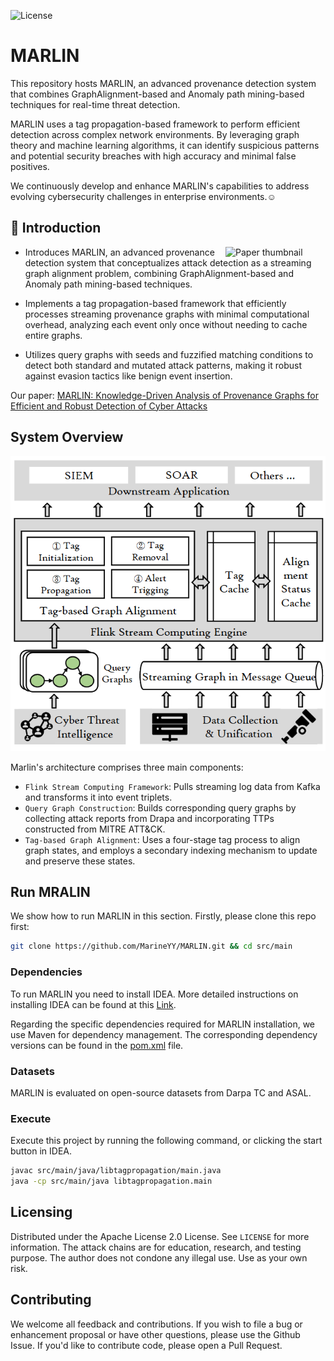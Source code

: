 ![License](https://img.shields.io/github/license/LexusWang/Aurora-demos)
# MARLIN
This repository hosts MARLIN, an advanced provenance detection system that combines GraphAlignment-based and Anomaly path mining-based techniques for real-time threat detection.

MARLIN uses a tag propagation-based framework to perform efficient detection across complex network environments. By leveraging graph theory and machine learning algorithms, it can identify suspicious patterns and potential security breaches with high accuracy and minimal false positives.

We continuously develop and enhance MARLIN's capabilities to address evolving cybersecurity challenges in enterprise environments.☺️

## 🎉 Introduction

<p><a href="https://arxiv.org/abs/2403.12541"><img src="images/First_page.png" alt="Paper thumbnail" align="right" width="160"/></a></p>

- Introduces MARLIN, an advanced provenance detection system that conceptualizes attack detection as a streaming graph alignment problem, combining GraphAlignment-based and Anomaly path mining-based techniques.

- Implements a tag propagation-based framework that efficiently processes streaming provenance graphs with minimal computational overhead, analyzing each event only once without needing to cache entire graphs.

- Utilizes query graphs with seeds and fuzzified matching conditions to detect both standard and mutated attack patterns, making it robust against evasion tactics like benign event insertion.

Our paper: [MARLIN: Knowledge-Driven Analysis of Provenance Graphs for Efficient and Robust Detection of Cyber Attacks](https://arxiv.org/abs/2403.12541)


## System Overview
<p align="center">

<img src="asset/architecture.png" alt="cli output" width="1000"/>

</p>

Marlin's architecture comprises three main components:
- `Flink Stream Computing Framework`: Pulls streaming log data from Kafka and transforms it into event triplets.
- `Query Graph Construction`: Builds corresponding query graphs by collecting attack reports from Drapa and incorporating TTPs constructed from MITRE ATT&CK.
- `Tag-based Graph Alignment`: Uses a four-stage tag process to align graph states, and employs a secondary indexing mechanism to update and preserve these states.

## Run MRALIN
We show how to run MARLIN in this section.
Firstly, please clone this repo first:
```bash
git clone https://github.com/MarineYY/MARLIN.git && cd src/main
```


### Dependencies

To run MARLIN you need to install IDEA. More detailed instructions on installing IDEA can be found at this [Link](https://www.jetbrains.com/idea/download/?section=windows).

Regarding the specific dependencies required for MARLIN installation, we use Maven for dependency management. The corresponding dependency versions can be found in the [pom.xml](src/main/pom.xml) file.

### Datasets

MARLIN is evaluated on open-source datasets from Darpa TC and ASAL.

### Execute
Execute this project by running the following command, or clicking the start button in IDEA.
```bash
javac src/main/java/libtagpropagation/main.java
java -cp src/main/java libtagpropagation.main
```

## Licensing
Distributed under the Apache License 2.0 License.
See `LICENSE` for more information.
The attack chains are for education, research, and testing purpose.
The author does not condone any illegal use.
Use as your own risk.

## Contributing
We welcome all feedback and contributions. If you wish to file a bug or enhancement proposal or have other questions, please use the Github Issue. If you'd like to contribute code, please open a Pull Request.